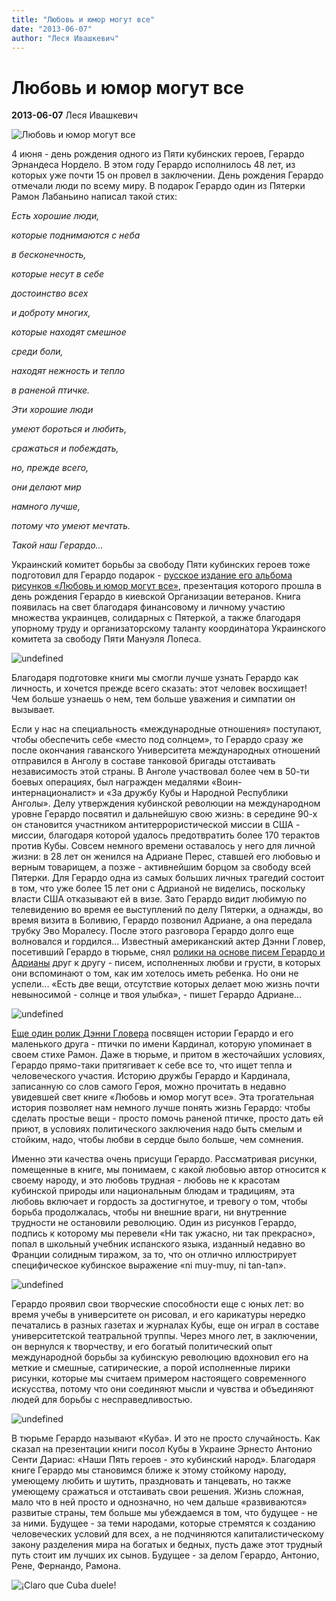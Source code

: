 ```yaml
---
title: "Любовь и юмор могут все"
date: "2013-06-07"
author: "Леся Ивашкевич"
---
```


# Любовь и юмор могут все

**2013-06-07** Леся Ивашкевич

![Любовь и юмор могут все](http://www.radioangulo.cu/en/images/stories/2010/loscinco/adriana_perez_gerardo_hernandez_pionero_cu.jpg)

4 июня - день рождения одного из Пяти кубинских героев, Герардо Эрнандеса Нордело. В этом году Герардо исполнилось 48 лет, из которых уже почти 15 он провел в заключении. День рождения Герардо отмечали люди по всему миру. В подарок Герардо один из Пятерки Рамон Лабаньино написал такой стих:

*Есть хорошие люди,*

 *которые поднимаются с неба*

 *в бесконечность,*

 *которые несут в себе*

 *достоинство всех*

 *и доброту многих,*

 *которые находят смешное*

 *среди боли,*

 *находят нежность и тепло*

 *в раненой птичке.*

 *Эти хорошие люди*

 *умеют бороться и любить,*

 *сражаться и побеждать,*

 *но, прежде всего,*

 *они делают мир*

 *намного лучше,*

 *потому что умеют мечтать.*

 *Такой наш Герардо...*

Украинский комитет борьбы за свободу Пяти кубинских героев тоже подготовил для Герардо подарок - [русское издание его альбома рисунков «Любовь и юмор могут все»](/bibl/herardo_web_rgb.pdf), презентация которого прошла в день рождения Герардо в киевской Организации ветеранов. Книга появилась на свет благодаря финансовому и личному участию множества украинцев, солидарных с Пятеркой, а также благодаря упорному труду и организаторскому таланту координатора Украинского комитета за свободу Пяти Мануэля Лопеса.

![undefined](http://s018.radikal.ru/i513/1306/2c/f6b0d00582cf.jpg)

Благодаря подготовке книги мы смогли лучше узнать Герардо как личность, и хочется прежде всего сказать: этот человек восхищает! Чем больше узнаешь о нем, тем больше уважения и симпатии он вызывает.

Если у нас на специальность «международные отношения» поступают, чтобы обеспечить себе «место под солнцем», то Герардо сразу же после окончания гаванского Университета международных отношений отправился в Анголу в составе танковой бригады отстаивать независимость этой страны. В Анголе участвовал более чем в 50-ти боевых операциях, был награжден медалями «Воин-интернационалист» и «За дружбу Кубы и Народной Республики Анголы». Делу утверждения кубинской революции на международном уровне Герардо посвятил и дальнейшую свою жизнь: в середине 90-х он становится участником антитеррористической миссии в США - миссии, благодаря которой удалось предотвратить более 170 терактов против Кубы. Совсем немного времени оставалось у него для личной жизни: в 28 лет он женился на Адриане Перес, ставшей его любовью и верным товарищем, а позже - активнейшим борцом за свободу всей Пятерки. Для Герардо одна из самых больших личных трагедий состоит в том, что уже более 15 лет они с Адрианой не виделись, поскольку власти США отказывают ей в визе. Зато Герардо видит любимую по телевидению во время ее выступлений по делу Пятерки, а однажды, во время визита в Боливию, Герардо позвонил Адриане, а она передала трубку Эво Моралесу. После этого разговора Герардо долго еще волновался и гордился... Известный американский актер Дэнни Гловер, посетивший Герардо в тюрьме, снял [ролики на основе писем Герардо и Адрианы](https://www.youtube.com/watch?v=GwKnIglro6A) друг к другу - писем, исполненных любви и грусти, в которых они вспоминают о том, как им хотелось иметь ребенка. Но они не успели... «Есть две вещи, отсутствие которых делает мою жизнь почти невыносимой - солнце и твоя улыбка», - пишет Герардо Адриане...

![undefined](http://www.demandfreetofive.com/wp-content/uploads/2012/02/a-gerardo-adriana.jpg)

[Еще один ролик Дэнни Гловера](https://www.youtube.com/watch?v=qYQ_Fk5s6Sc) посвящен истории Герардо и его маленького друга - птички по имени Кардинал, которую упоминает в своем стихе Рамон. Даже в тюрьме, и притом в жесточайших условиях, Герардо прямо-таки притягивает к себе все то, что ищет тепла и человеческого участия. Историю дружбы Герардо и Кардинала, записанную со слов самого Героя, можно прочитать в недавно увидевшей свет книге «Любовь и юмор могут все». Эта трогательная история позволяет нам немного лучше понять жизнь Герардо: чтобы сделать простые вещи - просто помочь раненой птичке, просто дать ей приют, в условиях политического заключения надо быть смелым и стойким, надо, чтобы любви в сердце было больше, чем сомнения.

Именно эти качества очень присущи Герардо. Рассматривая рисунки, помещенные в книге, мы понимаем, с какой любовью автор относится к своему народу, и это любовь трудная - любовь не к красотам кубинской природы или национальным блюдам и традициям, эта любовь включает и гордость за достигнутое, и тревогу о том, чтобы борьба продолжалась, чтобы ни внешние враги, ни внутренние трудности не остановили революцию. Один из рисунков Герардо, подпись к которому мы перевели «Ни так ужасно, ни так прекрасно», попал в школьный учебник испанского языка, изданный недавно во Франции солидным тиражом, за то, что он отлично иллюстрирует специфическое кубинское выражение «ni muy-muy, ni tan-tan».

![undefined](http://five.in.ua/usr/templates/images/karikatura6.jpg)

Герардо проявил свои творческие способности еще с юных лет: во время учебы в университете он рисовал, и его карикатуры нередко печатались в разных газетах и журналах Кубы, еще он играл в составе университетской театральной труппы. Через много лет, в заключении, он вернулся к творчеству, и его богатый политический опыт международной борьбы за кубинскую революцию вдохновил его на меткие и смешные, сатирические, а порой исполненные лирики рисунки, которые мы считаем примером настоящего современного искусства, потому что они соединяют мысли и чувства и объединяют людей для борьбы с несправедливостью.

![undefined](http://five.che.in.ua/usr/content/images/ger02.jpg)

В тюрьме Герардо называют «Куба». И это не просто случайность. Как сказал на презентации книги посол Кубы в Украине Эрнесто Антонио Сенти Дариас: «Наши Пять героев - это кубинский народ». Благодаря книге Герардо мы становимся ближе к этому стойкому народу, умеющему любить и шутить, праздновать и танцевать, но также умеющему сражаться и отстаивать свои решения. Жизнь сложная, мало что в ней просто и однозначно, но чем дальше «развиваются» развитые страны, тем больше мы убеждаемся в том, что будущее - не за ними. Будущее - за теми народами, которые стремятся к созданию человеческих условий для всех, а не подчиняются капиталистическому закону разделения мира на богатых и бедных, пусть даже этот трудный путь стоит им лучших их сынов. Будущее - за делом Герардо, Антонио, Рене, Фернандо, Рамона.

![¡Claro que Cuba duele!](http://five.in.ua/usr/templates/images/Email0001.jpg)